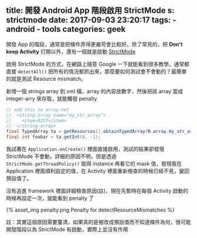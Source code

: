title: 開發 Android App 階段啟用 StrictMode
s: strictmode
date: 2017-09-03 23:20:17
tags:
    - android
    - tools
categories: geek
---

開發 App 的階段，通常是把條件弄得更嚴苛會比較好。除了常見的，把 **Don't keep Activity** 打開以外，還有一個就是啟動 [StrictMode](https://developer.android.com/reference/android/os/StrictMode.html)

<!-- more -->

啟用 StrictMode 的方式，在網路上隨意 Google 一下就能看到很多教學。通常都直接 `detectAll()` 把所有的情況都抓出來，那麼要如何測試會不會動的？最簡單的就是測試 Resource mismatch。

新增一個 strings array 到 xml 檔，array 的內容放數字，然後把該 array 當成 integer-arry 來存取，就能觸發 penalty

```java
// add this to array.xml
//  <string-array name="my_str_array">
//    <item>9257</item>
//  </string-array>
final TypedArray ta = getResources().obtainTypedArray(R.array.my_str_array);
final int foobar = ta.getInt(0, -1);
```

我試著在 `Application.onCreate()` 裡面直接啟用，測試的結果卻發現 StrictMode 不會動，詳細的原因不明，但是透過 `StrictMode.getThreadPolicy()` 取得 instance 再看它的 mask 值，發現我在 Application 裡面順利設定的值，在 Activity 裡面重新檢查的時候已經不見，變回預設值了。

沒有追進 framework 裡面詳細檢查原因(註)，現在先暫時在每個 Activity 啟動的時候再設定一次，就能看到 penalty 了

<div class="img-row">{% asset_img penalty.png Penalty for detectResourceMismatches %}</div>

註：其實這個原因需要釐清，如果真的是被改成預設值而不知道條件為何，很可能開發階段以為 StrictMode 有啟動，實際上並沒有作用
